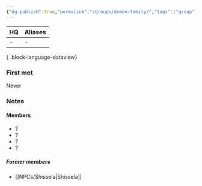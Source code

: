 ```yaml
---
{"dg-publish":true,"permalink":"/groups/demon-family/","tags":["group"],"dgShowBacklinks":true,"dgShowLocalGraph":true,"noteIcon":"group","created":"2024-01-06T01:03:22.295+01:00","updated":"2024-01-18T22:33:21.865+01:00"}
---
```


| HQ | Aliases |
| -- | ------- |
| \- | \-      |

{ .block-language-dataview}
### First met
Never
### Notes
#### Members
- ?
- ?
- ?
- ?
##### Former members
- [[NPCs/Shissela\|Shissela]]
